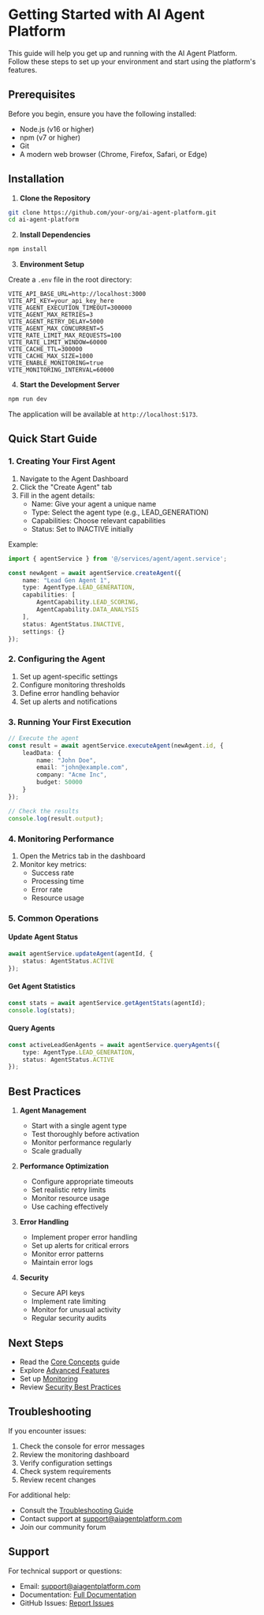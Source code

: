 # Getting Started with AI Agent Platform

This guide will help you get up and running with the AI Agent Platform. Follow these steps to set up your environment and start using the platform's features.

## Prerequisites

Before you begin, ensure you have the following installed:

- Node.js (v16 or higher)
- npm (v7 or higher)
- Git
- A modern web browser (Chrome, Firefox, Safari, or Edge)

## Installation

1. **Clone the Repository**

```bash
git clone https://github.com/your-org/ai-agent-platform.git
cd ai-agent-platform
```

2. **Install Dependencies**

```bash
npm install
```

3. **Environment Setup**

Create a `.env` file in the root directory:

```env
VITE_API_BASE_URL=http://localhost:3000
VITE_API_KEY=your_api_key_here
VITE_AGENT_EXECUTION_TIMEOUT=300000
VITE_AGENT_MAX_RETRIES=3
VITE_AGENT_RETRY_DELAY=5000
VITE_AGENT_MAX_CONCURRENT=5
VITE_RATE_LIMIT_MAX_REQUESTS=100
VITE_RATE_LIMIT_WINDOW=60000
VITE_CACHE_TTL=300000
VITE_CACHE_MAX_SIZE=1000
VITE_ENABLE_MONITORING=true
VITE_MONITORING_INTERVAL=60000
```

4. **Start the Development Server**

```bash
npm run dev
```

The application will be available at `http://localhost:5173`.

## Quick Start Guide

### 1. Creating Your First Agent

1. Navigate to the Agent Dashboard
2. Click the "Create Agent" tab
3. Fill in the agent details:
   - Name: Give your agent a unique name
   - Type: Select the agent type (e.g., LEAD_GENERATION)
   - Capabilities: Choose relevant capabilities
   - Status: Set to INACTIVE initially

Example:

```typescript
import { agentService } from '@/services/agent/agent.service';

const newAgent = await agentService.createAgent({
    name: "Lead Gen Agent 1",
    type: AgentType.LEAD_GENERATION,
    capabilities: [
        AgentCapability.LEAD_SCORING,
        AgentCapability.DATA_ANALYSIS
    ],
    status: AgentStatus.INACTIVE,
    settings: {}
});
```

### 2. Configuring the Agent

1. Set up agent-specific settings
2. Configure monitoring thresholds
3. Define error handling behavior
4. Set up alerts and notifications

### 3. Running Your First Execution

```typescript
// Execute the agent
const result = await agentService.executeAgent(newAgent.id, {
    leadData: {
        name: "John Doe",
        email: "john@example.com",
        company: "Acme Inc",
        budget: 50000
    }
});

// Check the results
console.log(result.output);
```

### 4. Monitoring Performance

1. Open the Metrics tab in the dashboard
2. Monitor key metrics:
   - Success rate
   - Processing time
   - Error rate
   - Resource usage

### 5. Common Operations

#### Update Agent Status

```typescript
await agentService.updateAgent(agentId, {
    status: AgentStatus.ACTIVE
});
```

#### Get Agent Statistics

```typescript
const stats = await agentService.getAgentStats(agentId);
console.log(stats);
```

#### Query Agents

```typescript
const activeLeadGenAgents = await agentService.queryAgents({
    type: AgentType.LEAD_GENERATION,
    status: AgentStatus.ACTIVE
});
```

## Best Practices

1. **Agent Management**
   - Start with a single agent type
   - Test thoroughly before activation
   - Monitor performance regularly
   - Scale gradually

2. **Performance Optimization**
   - Configure appropriate timeouts
   - Set realistic retry limits
   - Monitor resource usage
   - Use caching effectively

3. **Error Handling**
   - Implement proper error handling
   - Set up alerts for critical errors
   - Monitor error patterns
   - Maintain error logs

4. **Security**
   - Secure API keys
   - Implement rate limiting
   - Monitor for unusual activity
   - Regular security audits

## Next Steps

- Read the [Core Concepts](../core-concepts/README.md) guide
- Explore [Advanced Features](../features/README.md)
- Set up [Monitoring](../monitoring/README.md)
- Review [Security Best Practices](../security/README.md)

## Troubleshooting

If you encounter issues:

1. Check the console for error messages
2. Review the monitoring dashboard
3. Verify configuration settings
4. Check system requirements
5. Review recent changes

For additional help:
- Consult the [Troubleshooting Guide](../troubleshooting/README.md)
- Contact support at support@aiagentplatform.com
- Join our community forum

## Support

For technical support or questions:
- Email: support@aiagentplatform.com
- Documentation: [Full Documentation](../README.md)
- GitHub Issues: [Report Issues](https://github.com/your-org/ai-agent-platform/issues) 